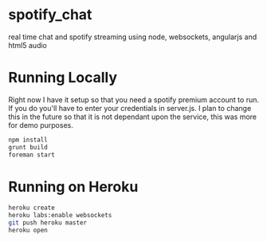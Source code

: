 spotify_chat
============

real time chat and spotify streaming using node, websockets, angularjs and html5 audio

# Running Locally

Right now I have it setup so that you need a spotify premium account to run. If you do you'll have to
enter your credentials in server.js. I plan to change this in the future so that it is not dependant upon
the service, this was more for demo purposes.

``` bash
npm install
grunt build
foreman start
```

# Running on Heroku

``` bash
heroku create
heroku labs:enable websockets
git push heroku master
heroku open
```
